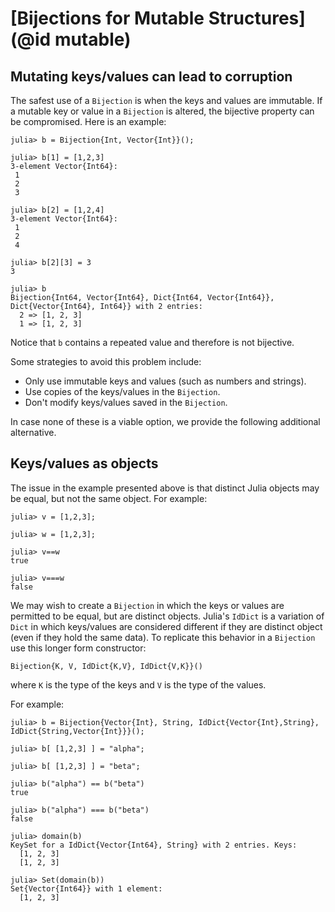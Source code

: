 # [Bijections for Mutable Structures](@id mutable)

## Mutating keys/values can lead to corruption

The safest use of a `Bijection` is when the keys and values  are immutable.
If a mutable key or value in a `Bijection` is altered, the bijective property
can be compromised. Here is an example:
```
julia> b = Bijection{Int, Vector{Int}}();

julia> b[1] = [1,2,3]
3-element Vector{Int64}:
 1
 2
 3

julia> b[2] = [1,2,4]
3-element Vector{Int64}:
 1
 2
 4

julia> b[2][3] = 3
3

julia> b
Bijection{Int64, Vector{Int64}, Dict{Int64, Vector{Int64}}, Dict{Vector{Int64}, Int64}} with 2 entries:
  2 => [1, 2, 3]
  1 => [1, 2, 3]
```
Notice that `b` contains a repeated value and therefore is not bijective.

Some strategies to avoid this problem include:
* Only use immutable keys and values (such as numbers and strings).
* Use copies of the keys/values in the `Bijection`.
* Don't modify keys/values saved in the `Bijection`.

In case none of these is a viable option, we provide the following additional alternative.



## Keys/values as objects

The issue in the example presented above is that distinct Julia objects may be equal, but not the same object. For example:
```
julia> v = [1,2,3];

julia> w = [1,2,3];

julia> v==w
true

julia> v===w
false
```

We may wish to create a `Bijection` in which the keys or values are permitted to be equal, but are distinct objects. Julia's `IdDict` is a variation of `Dict` in which keys/values are considered different if they are distinct object (even if they hold the same data). To replicate this behavior in a `Bijection` use this longer form constructor:
```
Bijection{K, V, IdDict{K,V}, IdDict{V,K}}()
```
where `K` is the type of the keys and `V` is the type of the values.

For example:
```
julia> b = Bijection{Vector{Int}, String, IdDict{Vector{Int},String}, IdDict{String,Vector{Int}}}();

julia> b[ [1,2,3] ] = "alpha";

julia> b[ [1,2,3] ] = "beta";

julia> b("alpha") == b("beta")
true

julia> b("alpha") === b("beta")
false

julia> domain(b)
KeySet for a IdDict{Vector{Int64}, String} with 2 entries. Keys:
  [1, 2, 3]
  [1, 2, 3]

julia> Set(domain(b))
Set{Vector{Int64}} with 1 element:
  [1, 2, 3]
```
